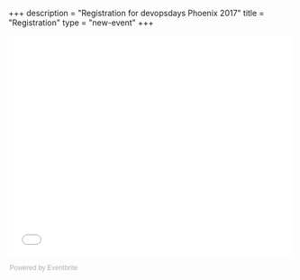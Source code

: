 +++
description = "Registration for devopsdays Phoenix 2017"
title = "Registration"
type = "new-event"
+++
<div style="width:100%; text-align:left;">

<div style="width:100%; text-align:left;"><iframe src="//eventbrite.com/tickets-external?eid=35954194965&ref=etckt" frameborder="0" height="393" width="100%" vspace="0" hspace="0" marginheight="5" marginwidth="5" scrolling="auto" allowtransparency="true"></iframe><div style="font-family:Helvetica, Arial; font-size:12px; padding:10px 0 5px; margin:2px; width:100%; text-align:left;" ><a class="powered-by-eb" style="color: #ADB0B6; text-decoration: none;" target="_blank" href="http://www.eventbrite.com/">Powered by Eventbrite</a></div></div>

</div></div>
</div>
